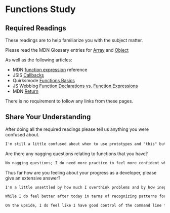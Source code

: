 # Functions Study

## Required Readings

These readings are to help familiarize you with the subject matter.

Please read the MDN Glossary entries for [Array](https://developer.mozilla.org/en-US/docs/Glossary/array) and [Object](https://developer.mozilla.org/en-US/docs/Glossary/Object)

As well as the following articles:

-   MDN [function expression](https://developer.mozilla.org/en-US/docs/Web/JavaScript/Reference/Operators/function) reference
-   JSIS [Callbacks](http://javascriptissexy.com/understand-javascript-callback-functions-and-use-them/)
-   Quirksmode [Functions Basics](http://www.quirksmode.org/js/function.html)
-   JS Webblog [Function Declarations vs. Function Expressions](https://javascriptweblog.wordpress.com/2010/07/06/function-declarations-vs-function-expressions/)
-   MDN [Return](https://developer.mozilla.org/en-US/docs/Web/JavaScript/Reference/Statements/return)

There is no requirement to follow any links from these pages.

## Share Your Understanding

After doing all the required readings please tell us anything you were confused about.

```md
I'm still a little confused about when to use prototypes and "this" but feel this concept will make more sense as we continue pushing forward. I do think it would've been immensely helpful to have these articles sooner, maybe around day 2, as I more or less learned how to use objects, arrays, functions, and the return statement, but never knew the exact definitions/instances of invocation for each.
```

Are there any nagging questions relating to functions that you have?

```md
No nagging questions; I do need more practice to feel more confident when approaching novel problems and crafting increasingly elaborate functions but I think that will come in time.
```

Thus far how are you feeling about your progress as a developer, please give
an extensive answer?

```md
I'm a little unsettled by how much I overthink problems and by how inept I am at finding solutions. I don't feel confident crafting any functions from scratch but instead rely on a combination of memorization, pattern recognition, and copied code from previous exercises/Google/etc.

While I do feel better after today in terms of recognizing patterns for writing functions, I am often tripped up when I begin tackling an exercise and still need help getting oriented in the right direction. I am generally able to follow the lectures, but am frustrated that I still have trouble articulating what I want to do in plain language and then later struggling to translate what language I do have into usable code.

On the upside, I do feel like I have good control of the command line functions in the terminal, which is somewhat validating. And I do understand, to varying degrees, what is happening in the code/solutions after I see it, but have trouble creating it from the outset. I hope it's alright to feel this way as I don't want to fail down the line if I should at a more advanced level by now. 


```
